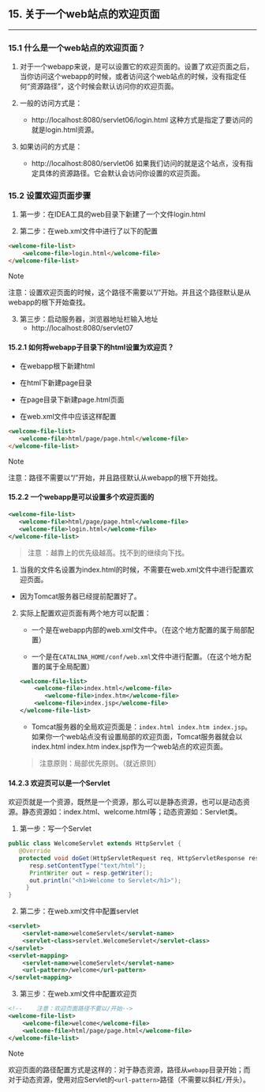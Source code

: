 ## 15. 关于一个web站点的欢迎页面

---

### 15.1 什么是一个web站点的欢迎页面？

1. 对于一个webapp来说，是可以设置它的欢迎页面的。设置了欢迎页面之后，当你访问这个webapp的时候，或者访问这个web站点的时候，没有指定任何“资源路径”，这个时候会默认访问你的欢迎页面。

2. 一般的访问方式是：
    - http://localhost:8080/servlet06/login.html 这种方式是指定了要访问的就是login.html资源。

4. 如果访问的方式是：
    - http://localhost:8080/servlet06 如果我们访问的就是这个站点，没有指定具体的资源路径。它会默认会访问你设置的欢迎页面。

### 15.2 设置欢迎页面步骤

1. 第一步：在IDEA工具的web目录下新建了一个文件login.html

2. 第二步：在web.xml文件中进行了以下的配置

```html
<welcome-file-list>
    <welcome-file>login.html</welcome-file>
</welcome-file-list>
```
> [!NOTE]
> 注意：设置欢迎页面的时候，这个路径不需要以“/”开始。并且这个路径默认是从webapp的根下开始查找。

3. 第三步：启动服务器，浏览器地址栏输入地址
    - http://localhost:8080/servlet07

#### 15.2.1 如何将webapp子目录下的html设置为欢迎页？

- 在webapp根下新建html

- 在html下新建page目录

- 在page目录下新建page.html页面

- 在web.xml文件中应该这样配置

```html
<welcome-file-list>
   <welcome-file>html/page/page.html</welcome-file>
</welcome-file-list>
```
> [!NOTE]
>注意：路径不需要以“/”开始，并且路径默认从webapp的根下开始找。


#### 15.2.2 **一个webapp是可以设置多个欢迎页面的**

```xml
<welcome-file-list>
   <welcome-file>html/page/page.html</welcome-file>
   <welcome-file>login.html</welcome-file>
</welcome-file-list>
```
> 注意 ：越靠上的优先级越高。找不到的继续向下找。

1. 当我的文件名设置为index.html的时候，不需要在web.xml文件中进行配置欢迎页面。

- 因为Tomcat服务器已经提前配置好了。

2. 实际上配置欢迎页面有两个地方可以配置：

    - 一个是在webapp内部的web.xml文件中。（在这个地方配置的属于局部配置）

    - 一个是在`CATALINA_HOME/conf/web.xml`文件中进行配置。（在这个地方配置的属于全局配置）

   ```xml
   <welcome-file-list>
       <welcome-file>index.html</welcome-file>
          <welcome-file>index.htm</welcome-file>
       <welcome-file>index.jsp</welcome-file>
   </welcome-file-list>
   ```

    - Tomcat服务器的全局欢迎页面是：`index.html index.htm index.jsp`。如果你一个web站点没有设置局部的欢迎页面，Tomcat服务器就会以index.html index.htm index.jsp作为一个web站点的欢迎页面。
   > 注意原则：局部优先原则。（就近原则）

#### 14.2.3 欢迎页可以是一个Servlet

欢迎页就是一个资源，既然是一个资源，那么可以是静态资源，也可以是动态资源。静态资源如：index.html、welcome.html等；动态资源如：Servlet类。


1. 第一步：写一个Servlet

```java
public class WelcomeServlet extends HttpServlet {
   @Override
   protected void doGet(HttpServletRequest req, HttpServletResponse resp) throws ServletException, IOException {
      resp.setContentType("text/html");
      PrintWriter out = resp.getWriter();
      out.println("<h1>Welcome to Servlet</h1>");
     }
}
```

2. 第二步：在web.xml文件中配置servlet
```xml
<servlet>
    <servlet-name>welcomeServlet</servlet-name>
    <servlet-class>servlet.WelcomeServlet</servlet-class>
</servlet>
<servlet-mapping>
    <servlet-name>welcomeServlet</servlet-name>
    <url-pattern>/welcome</url-pattern>
</servlet-mapping>
```

3. 第三步：在web.xml文件中配置欢迎页
```xml
<!--    注意：欢迎页面路径不要以/开始-->
<welcome-file-list>
    <welcome-file>welcome</welcome-file>
    <welcome-file>html/page/page.html</welcome-file>
</welcome-file-list>
```
>[!NOTE]
> 欢迎页面的路径配置方式是这样的：对于静态资源，路径从`webapp`目录开始；而对于动态资源，使用对应Servlet的`<url-pattern>`路径（不需要以斜杠`/`开头）。